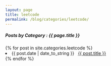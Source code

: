 ```yaml
---
layout: page
title: leetcode
permalink: /blog/categories/leetcode/
---
```


<h5> Posts by Category : {{ page.title }} </h5>

<div class="card">
{% for post in site.categories.leetcode %}
 <li class="category-posts"><span>{{ post.date | date_to_string }}</span> &nbsp; <a href="{{ post.url }}">{{ post.title }}</a></li>
{% endfor %}
</div>